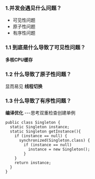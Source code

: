### 1.并发会遇见什么问题？
+ 可见性问题
+ 原子性问题
+ 有序性问题


### 1.1 到底是什么导致了可见性问题？
**多核CPU缓存**

### 1.2 什么导致了原子性问题？
显而易见 **线程切换**

### 1.3 什么导致了有序性问题？
**编译优化** ---思考双重检查创建单例

```
public class Singleton {
  static Singleton instance;
  static Singleton getInstance(){
    if (instance == null) {
      synchronized(Singleton.class) {
        if (instance == null)
          instance = new Singleton();
        }
    }
    return instance;
  }
}

```
